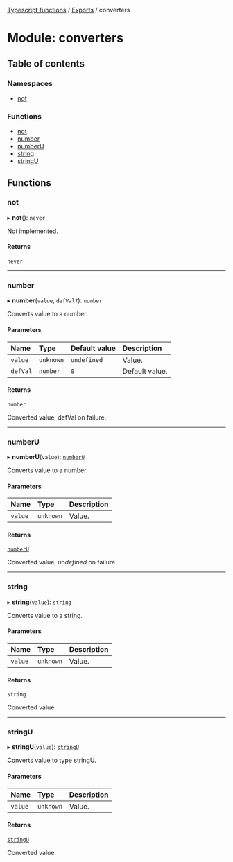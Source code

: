 [Typescript functions](../index.md) / [Exports](../modules.md) / converters

# Module: converters

## Table of contents

### Namespaces

- [not](converters.not.md)

### Functions

- [not](converters.md#not)
- [number](converters.md#number)
- [numberU](converters.md#numberu)
- [string](converters.md#string)
- [stringU](converters.md#stringu)

## Functions

### not

▸ **not**(): `never`

Not implemented.

#### Returns

`never`

___

### number

▸ **number**(`value`, `defVal?`): `number`

Converts value to a number.

#### Parameters

| Name | Type | Default value | Description |
| :------ | :------ | :------ | :------ |
| `value` | `unknown` | `undefined` | Value. |
| `defVal` | `number` | `0` | Default value. |

#### Returns

`number`

Converted value, defVal on failure.

___

### numberU

▸ **numberU**(`value`): [`numberU`](types_core.md#numberu)

Converts value to a number.

#### Parameters

| Name | Type | Description |
| :------ | :------ | :------ |
| `value` | `unknown` | Value. |

#### Returns

[`numberU`](types_core.md#numberu)

Converted value, _undefined_ on failure.

___

### string

▸ **string**(`value`): `string`

Converts value to a string.

#### Parameters

| Name | Type | Description |
| :------ | :------ | :------ |
| `value` | `unknown` | Value. |

#### Returns

`string`

Converted value.

___

### stringU

▸ **stringU**(`value`): [`stringU`](types_core.md#stringu)

Converts value to type stringU.

#### Parameters

| Name | Type | Description |
| :------ | :------ | :------ |
| `value` | `unknown` | Value. |

#### Returns

[`stringU`](types_core.md#stringu)

Converted value.
